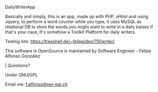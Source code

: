 DailyWriterApp

Basically and simply, this is an app, made up with PHP, xHtml and using Jquery, to perform a word counter while you type, it uses MySQL as relational DB to store the words you might want to write in a daily baises if that's your case, It's somehow a Toolkit Platform for daily writers.

Testing site: https://freeshell.de/~felipe/dev/750writer/

This software is OpenSource is maintained by Software Engineer - Felipe Alfonso González

| Questions?

Under GNU/GPL 

 Email me: f.alfonso@res-ear.ch
